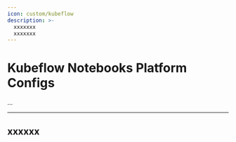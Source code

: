 ```yaml
---
icon: custom/kubeflow
description: >-
  xxxxxxx
  xxxxxxx
---
```


# Kubeflow Notebooks Platform Configs

...

---

## xxxxxx